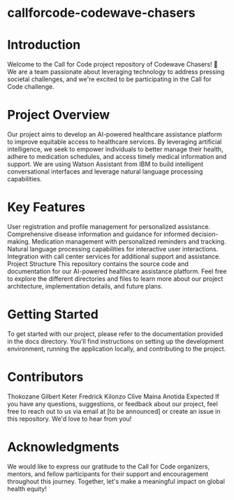 # callforcode-codewave-chasers
# Introduction
Welcome to the Call for Code project repository of Codewave Chasers! 🌊 We are a team passionate about leveraging technology to address pressing societal challenges, and we're excited to be participating in the Call for Code challenge.

# Project Overview
Our project aims to develop an AI-powered healthcare assistance platform to improve equitable access to healthcare services. By leveraging artificial intelligence, we seek to empower individuals to better manage their health, adhere to medication schedules, and access timely medical information and support. We are using Watson Assistant from IBM to build intelligent conversational interfaces and leverage natural language processing capabilities.

# Key Features
User registration and profile management for personalized assistance.
Comprehensive disease information and guidance for informed decision-making.
Medication management with personalized reminders and tracking.
Natural language processing capabilities for interactive user interactions.
Integration with call center services for additional support and assistance.
Project Structure
This repository contains the source code and documentation for our AI-powered healthcare assistance platform. Feel free to explore the different directories and files to learn more about our project architecture, implementation details, and future plans.

# Getting Started
To get started with our project, please refer to the documentation provided in the docs directory. You'll find instructions on setting up the development environment, running the application locally, and contributing to the project.

# Contributors
Thokozane
Gilbert Keter
Fredrick Kilonzo
Clive Maina
Anotida Expected
If you have any questions, suggestions, or feedback about our project, feel free to reach out to us via email at [to be announced] or create an issue in this repository. We'd love to hear from you!

# Acknowledgments
We would like to express our gratitude to the Call for Code organizers, mentors, and fellow participants for their support and encouragement throughout this journey. Together, let's make a meaningful impact on global health equity!
